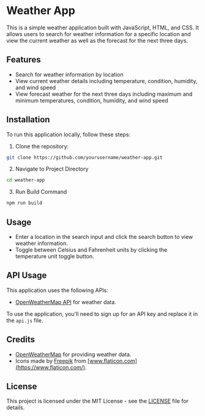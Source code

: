 # Weather App

This is a simple weather application built with JavaScript, HTML, and CSS. It allows users to search for weather information for a specific location and view the current weather as well as the forecast for the next three days.

## Features

- Search for weather information by location
- View current weather details including temperature, condition, humidity, and wind speed
- View forecast weather for the next three days including maximum and minimum temperatures, condition, humidity, and wind speed


## Installation

To run this application locally, follow these steps:

1. Clone the repository:

```bash
git clone https://github.com/yourusername/weather-app.git
```

2.  Navigate to Project Directory
```bash
cd weather-app
```

3. Run Build Command
```bash
npm run build
```

## Usage

- Enter a location in the search input and click the search button to view weather information.
- Toggle between Celsius and Fahrenheit units by clicking the temperature unit toggle button.

## API Usage

This application uses the following APIs:

- [OpenWeatherMap API](https://openweathermap.org/api) for weather data.

To use the application, you'll need to sign up for an API key and replace it in the `api.js` file.

## Credits

- [OpenWeatherMap](https://openweathermap.org/) for providing weather data.
- Icons made by [Freepik](https://www.flaticon.com/authors/freepik) from [www.flaticon.com](https://www.flaticon.com/).

## License

This project is licensed under the MIT License - see the [LICENSE](LICENSE) file for details.


